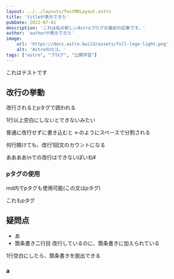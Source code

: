 ```yaml
---
layout: ../../layouts/TestMDLayout.astro
title: 'titleが表示できた'
pubDate: 2022-07-01
description: 'これは私の新しいAstroブログの最初の記事です。'
author: 'authorが表示できた'
image:
    url: 'https://docs.astro.build/assets/full-logo-light.png'
    alt: 'Astroのロゴ。'
tags: ["astro", "ブログ", "公開学習"]
---
```


これはテストです
## 改行の挙動
改行されるとpタグで囲われる

1行以上空白にしないとできないみたい

普通に改行せずに書き込むと
←のようにスペースで分割される



何行開けても、改行1回文のカウントになる

ああああ\nでの改行はできないぽいね¥

### pタグの使用
<p>md内でpタグも使用可能(この文はpタグ)</p>
<p>これもpタグ</p>

## 疑問点
- あ
- 箇条書き二行目
改行しているのに、箇条書きに加えられている

1行空白にしたら、箇条書きを脱出できる

### a


